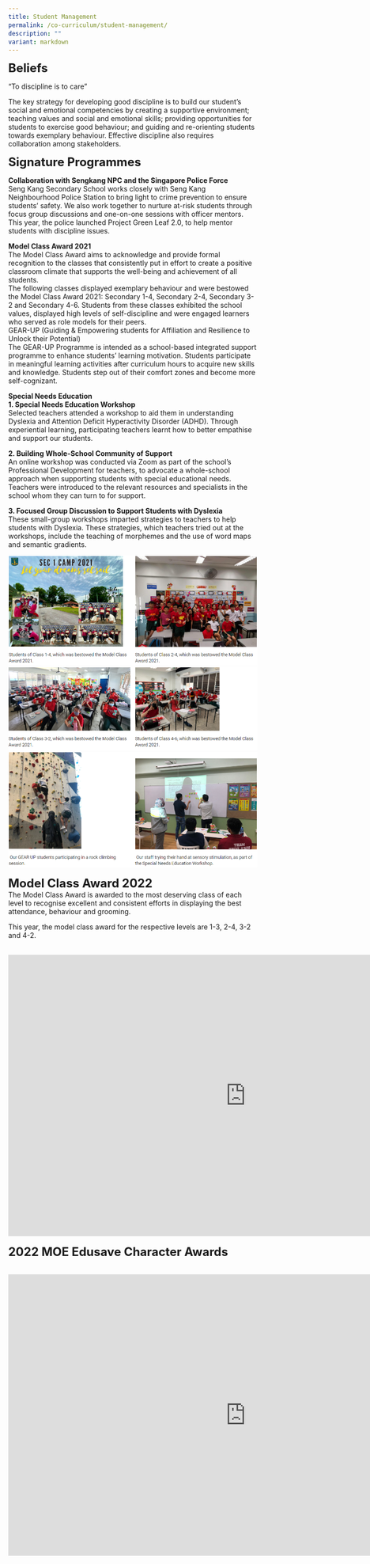 ```yaml
---
title: Student Management
permalink: /co-curriculum/student-management/
description: ""
variant: markdown
---
```

**<font size="5">Beliefs</font>**

“To discipline is to care”

  

The key strategy for developing good discipline is to build our student’s social and emotional competencies by creating a supportive environment; teaching values and social and emotional skills; providing opportunities for students to exercise good behaviour; and guiding and re-orienting students towards exemplary behaviour. Effective discipline also requires collaboration among stakeholders.

  
**<font size="5">Signature Programmes</font>**

**Collaboration with Sengkang NPC and the Singapore Police Force**<br>
Seng Kang Secondary School works closely with Seng Kang Neighbourhood Police Station to bring light to crime prevention to ensure students’ safety. We also work together to nurture at-risk students through focus group discussions and one-on-one sessions with officer mentors. This year, the police launched Project Green Leaf 2.0, to help mentor students with discipline issues.&nbsp;  

  

**Model Class Award 2021**<br>
The Model Class Award aims to acknowledge and provide formal recognition to the classes that consistently put in effort to create a positive classroom climate that supports the well-being and achievement of all students.&nbsp;<br>
The following classes displayed exemplary behaviour and were bestowed the Model Class Award 2021: Secondary 1-4, Secondary 2-4, Secondary 3-2 and Secondary 4-6. Students from these classes exhibited the school values, displayed high levels of self-discipline and were engaged learners who served as role models for their peers.<br>
GEAR-UP (Guiding &amp; Empowering students for Affiliation and Resilience to Unlock their Potential)<br>
The GEAR-UP Programme is intended as a school-based integrated support programme to enhance students’ learning motivation. Students participate in meaningful learning activities after curriculum hours to acquire new skills and knowledge. Students step out of their comfort zones and become more self-cognizant.&nbsp;

**Special Needs Education**<br>
**1\. Special Needs Education Workshop**&nbsp;<br>
Selected teachers attended a workshop to aid them in understanding Dyslexia and Attention Deficit Hyperactivity Disorder (ADHD). Through experiential learning, participating teachers learnt how to better empathise and support our students.  
  
**2\. Building Whole-School Community of Support**<br>
An online workshop was conducted via Zoom as part of the school’s Professional Development for teachers, to advocate a whole-school approach when supporting students with special educational needs. Teachers were introduced to the relevant resources and specialists in the school whom they can turn to for support.

  

**3\. Focused Group Discussion to Support Students with Dyslexia**<br>
These small-group workshops imparted strategies to teachers to help students with Dyslexia. These strategies, which teachers tried out at the workshops, include the teaching of morphemes and the use of word maps and semantic gradients.

![](/images/Student%20Management/Student%20Management%201.png)![](/images/Student%20Management/Student%20Management%202.png)
![](/images/Student%20Management/Student%20Management%203.png)

**<font size="5">Model Class Award 2022</font>**<br>
The Model Class Award is awarded to the most deserving class of each level to recognise excellent and consistent efforts in displaying the best attendance, behaviour and grooming.  
  
This year, the model class award for the respective levels are 1-3, 2-4, 3-2 and 4-2.

<br>

<iframe src="https://docs.google.com/presentation/d/e/2PACX-1vTYyttfuECtZATtCUy6g0gRR42wl2MeBXBt6yZPWdYFlbWcdHHc7N6BMztJSJuBV6HP-yx7PJHWYYG7/embed?start=false&amp;loop=true&amp;delayms=3000" frameborder="0" width="960" height="569" allowfullscreen="true"></iframe>

<br>

**<font size="5">2022 MOE Edusave Character Awards</font>**

<br>

<iframe src="https://docs.google.com/presentation/d/e/2PACX-1vSy1q37abz6iWTzKmcXW5IBwUQ3MrdHH6lv9kIIgrJQfKsrJPHxurw2SDSe8Il1HXJFr34NJP1wr940/embed?start=true&amp;loop=true&amp;delayms=3000" frameborder="0" width="960" height="569" allowfullscreen="true"></iframe>

<br>